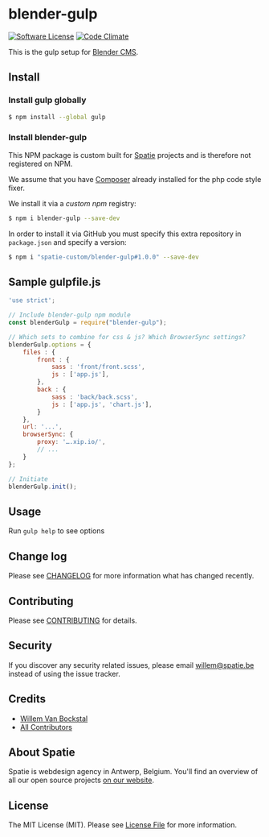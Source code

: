 # blender-gulp

[![Software License](https://img.shields.io/badge/license-MIT-brightgreen.svg?style=flat-square)](LICENSE.md)
[![Code Climate](https://img.shields.io/codeclimate/github/spatie-custom/blender-gulp.svg?style=flat-square)](https://img.shields.io/codeclimate/github/spatie-custom/blender-gulp.svg)

This is the gulp setup for [Blender CMS](https://github.com/spatie-custom/blender).

## Install
### Install gulp globally

``` bash
$ npm install --global gulp
```

### Install blender-gulp

This NPM package is custom built for [Spatie](https://spatie.be) projects and is therefore not registered on NPM.

We assume that you have [Composer](https://getcomposer.org) already installed for the php code style fixer.

We install it via a *custom npm* registry:
``` bash
$ npm i blender-gulp --save-dev
```

In order to install it via GitHub you must specify this extra repository in `package.json` and specify a version:

``` bash
$ npm i "spatie-custom/blender-gulp#1.0.0" --save-dev
```

## Sample gulpfile.js

``` js
'use strict';

// Include blender-gulp npm module
const blenderGulp = require("blender-gulp");

// Which sets to combine for css & js? Which BrowserSync settings?
blenderGulp.options = {
    files : {
        front : {
            sass : 'front/front.scss',
            js : ['app.js'],
        },
        back : {
            sass : 'back/back.scss',
            js : ['app.js', 'chart.js'],
        }
    },
    url: '...',
    browserSync: {
        proxy: '….xip.io/',
        // ...
    }
};

// Initiate
blenderGulp.init();

```

## Usage

Run `gulp help` to see options

## Change log

Please see [CHANGELOG](CHANGELOG.md) for more information what has changed recently.

## Contributing

Please see [CONTRIBUTING](CONTRIBUTING.md) for details.

## Security

If you discover any security related issues, please email willem@spatie.be instead of using the issue tracker.

## Credits

- [Willem Van Bockstal](https://github.com/willemvb)
- [All Contributors](../../contributors)

## About Spatie

Spatie is webdesign agency in Antwerp, Belgium. You'll find an overview of all our open source projects [on our website](https://spatie.be/opensource).

## License

The MIT License (MIT). Please see [License File](LICENSE.md) for more information.
